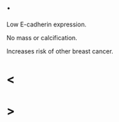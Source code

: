 # .

Low E-cadherin expression.

No mass or calcification.

Increases risk of other breast cancer.


# <

# >
